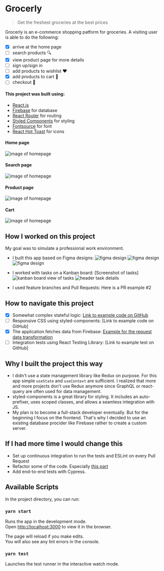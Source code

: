 # Grocerly

> Get the freshest groceries at the best prices

Grocerly is an e-commerce shopping patform for groceries.
A visiting user is able to do the following:

- [x] arrive at the home page
- [ ] search products :mag:
- [x] view product page for more details
- [ ] sign up/sign in
- [ ] add products to wishlist :hearts:
- [x] add products to cart :shopping_cart:
- [ ] checkout :tada:

#### This project was built using:

- [React.js](https://reactjs.org/)
- [Firebase](https://firebase.google.com/) for database
- [React Router](https://reactrouter.com/) for routing
- [Styled Components](https://www.styled-components.com/) for styling
- [Fontsource](https://fontsource.org/) for font
- [React Hot Toast](https://react-hot-toast.com/) for icons

#### Home page

![image of homepage](/src/assets/screenshots/home-page.jpeg)

#### Search page

![image of homepage](/src/assets/screenshots/search-page.jpeg)

#### Product page

![image of homepage](/src/assets/screenshots/product-page.jpeg)

#### Cart

![image of homepage](/src/assets/screenshots/cart.jpeg)

## How I worked on this project

My goal was to simulate a professional work environment.

- I built this app based on Figma designs:
  ![figma design](/src/assets/screenshots/figma-home-page.jpeg)
  ![figma design](/src/assets/screenshots/figma-header.jpeg)
  ![figma design](/src/assets/screenshots/figma-footer.jpeg)

- I worked with tasks on a Kanban board: [Screenshot of tasks]
  ![kanban board view of tasks](/src/assets/screenshots/github-tasks.jpeg)
  ![header task details](/src/assets/screenshots/github-tasks-header.jpeg)

- I used feature branches and Pull Requests: Here is a PR example #2

## How to navigate this project

- [x] Somewhat complex stateful logic: [Link to example code on GitHub](https://github.com/Cyanhead/grocerly/blob/main/src/context/StateContext.js#:~:text=const%20onAdd%20%3D,%7D%3B)
- [ ] Responsive CSS using styled-components: [Link to example code on GitHub]
- [x] The application fetches data from Firebase: [Example for the request data transformation ](https://github.com/Cyanhead/grocerly/blob/main/src/pages/SearchPage/SearchPage.jsx#L30:~:text=const%20fetchProducts%20%3D,%7D%3B)
- [ ] Integration tests using React Testing Library: [Link to example test on GitHub]

## Why I built the project this way

- I didn't use a state management library like Redux on purpose. For this app simple `useState` and `useContext` are sufficient. I realized that more and more projects don't use Redux anymore since GraphQL or
  react-query are often used for data management.
- styled-components is a great library for styling. It includes an auto-prefixer, uses scoped
  classes, and allows a seamless integration with JS.
- My plan is to become a full-stack developer eventually. But for the beginning I focus on the
  frontend. That's why I decided to use an existing database procider like Firebase rather to create a custom server.
    <!-- I have
    basic backend knowledge as well. -->
  <!-- - Testing is an essential part of production applications. Testing Library is the go-to library in the
    React community. I covered the essential features of the app with tests. -->

## If I had more time I would change this

- Set up continuous integration to run the tests and ESLint on every Pull Request
- Refactor some of the code. Especially [this part](https://github.com/Cyanhead/grocerly/blob/main/src/pages/AddProduct/AddProduct.jsx#:~:text=%7D%3B-,const%20uploadProductsV2%20%3D%20productsArray%20%3D%3E%20%7B,%7D%3B,-const%20areAllPhotosSelected%20%3D)
- Add end-to-end tests with Cypress.

## Available Scripts

In the project directory, you can run:

### `yarn start`

Runs the app in the development mode.<br />
Open [http://localhost:3000](http://localhost:3000) to view it in the browser.

The page will reload if you make edits.<br />
You will also see any lint errors in the console.

### `yarn test`

Launches the test runner in the interactive watch mode.<br />

<!-- ### `yarn build`

Builds the app for production to the `build` folder.<br />
It correctly bundles React in production mode and optimizes the build for the best performance. -->
